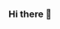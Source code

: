### Hi there 👋

<!--
**adolphTech/adolphTech** is a ✨ _special_ ✨ repository because its `README.md` (this file) appears on your GitHub profile.

Here are some ideas to get you started:

- 🔭 I’m currently working on  making an ecommerce system using node js
- 🌱 I’m currently learning ...express and Mongo DB
- 👯 I’m looking to collaborate on ...anything javaScript
- 🤔 I’m looking for help with ...JAVA
- 💬 Ask me about ...Anything out of the normal world
- 📫 How to reach me: ...Instagram and Snapchat
- 😄 Pronouns: ...he/him
- ⚡ Fun fact: ...😄 I dunno how to swim  sshhhh
-->


